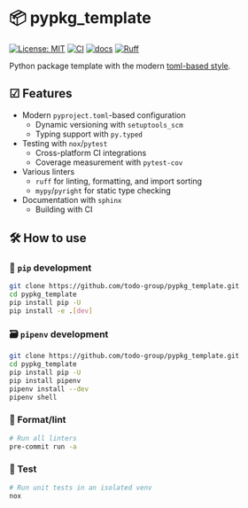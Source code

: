 # 📦 pypkg_template

[![License: MIT](https://img.shields.io/badge/License-MIT-blue.svg)](https://opensource.org/licenses/MIT)
[![CI](https://github.com/todo-group/pypkg_template/actions/workflows/pytest.yaml/badge.svg)](https://github.com/todo-group/pypkg_template/actions/workflows/test.yaml)
[![docs](https://github.com/todo-group/pypkg_template/actions/workflows/docs.yaml/badge.svg)](https://github.com/todo-group/pypkg_template/actions/workflows/docs.yaml)
[![Ruff](https://img.shields.io/endpoint?url=https://raw.githubusercontent.com/astral-sh/ruff/main/assets/badge/v2.json)](https://github.com/astral-sh/ruff)

Python package template with the modern [toml-based style](https://setuptools.pypa.io/en/latest/userguide/pyproject_config.html).

## ☑ Features

- Modern `pyproject.toml`-based configuration
  - Dynamic versioning with `setuptools_scm`
  - Typing support with `py.typed`
- Testing with `nox`/`pytest`
  - Cross-platform CI integrations
  - Coverage measurement with `pytest-cov`
- Various linters
  - `ruff` for linting, formatting, and import sorting
  - `mypy`/`pyright` for static type checking
- Documentation with `sphinx`
  - Building with CI

## 🛠 How to use

### 🐍 `pip` development

```bash
git clone https://github.com/todo-group/pypkg_template.git
cd pypkg_template
pip install pip -U
pip install -e .[dev]
```

### 🗃 `pipenv` development

```bash
git clone https://github.com/todo-group/pypkg_template.git
cd pypkg_template
pip install pip -U
pip install pipenv
pipenv install --dev
pipenv shell
```

### 🎨 Format/lint

```bash
# Run all linters
pre-commit run -a
```

### 🧪 Test

```bash
# Run unit tests in an isolated venv
nox
```
